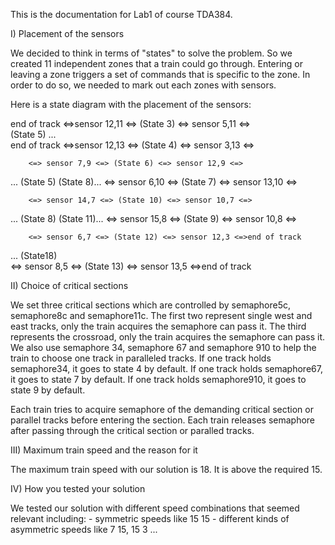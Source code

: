 This is the documentation for Lab1 of course TDA384.

I) Placement of the sensors  

   We decided to think in terms of "states" to solve the problem. So we created 11 independent zones that a train could go through. 
   Entering or leaving a zone triggers a set of commands that is specific to the zone. In order to do so, we needed to mark out each zones with sensors. 

   Here is a state diagram with the placement of the sensors:


end of track <=>sensor 12,11 <=> (State 3) <=> sensor 5,11 <=>  		
									    (State 5) ... 							
end of track <=>sensor 12,13 <=> (State 4) <=> sensor 3,13 <=>   		


		<=> sensor 7,9 <=> (State 6) <=> sensor 12,9 <=>
... (State 5)							(State 8)...
		<=> sensor 6,10 <=> (State 7) <=> sensor 13,10 <=>


		<=> sensor 14,7 <=> (State 10) <=> sensor 10,7 <=>
... (State 8)							(State 11)...
		<=> sensor 15,8 <=> (State 9) <=> sensor 10,8 <=>


		<=> sensor 6,7 <=> (State 12) <=> sensor 12,3 <=>end of track
... (State18)							
		<=> sensor 8,5 <=> (State 13) <=> sensor 13,5 <=>end of track


II) Choice of critical sections 

We set three critical sections which are controlled by semaphore5c, semaphore8c and semaphore11c. 
	The first two represent single west and east tracks, only the train acquires the semaphore can pass it. 
	The third represents the crossroad, only the train acquires the semaphore can pass it.  
We also use semaphore 34, semaphore 67 and semaphore 910 to help the train to choose one track in paralleled tracks. 
	If one track holds semaphore34, it goes to state 4 by default. 
	If one track holds semaphore67, it goes to state 7 by default. 
	If one track holds semaphore910, it goes to state 9 by default. 

Each train tries to acquire semaphore of the demanding critical section or parallel tracks before entering the section. 
Each train releases semaphore after passing through the critical section or paralled tracks. 


III) Maximum train speed and the reason for it 

  The maximum train speed with our solution is 18. It is above the required 15. 


IV) How you tested your solution
  
  We tested our solution with different speed combinations that seemed relevant including:
	- symmetric speeds like 15 15
	- different kinds of asymmetric speeds like 7 15, 15 3 ...
